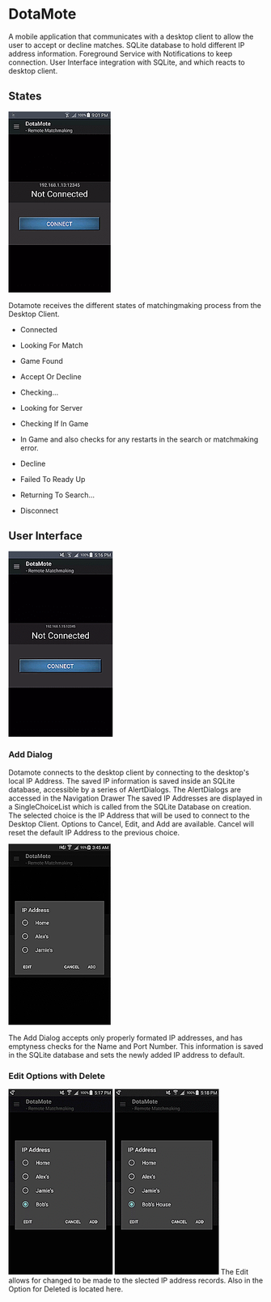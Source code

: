 # DotaMote

A mobile application that communicates with a desktop client to allow the user to accept or decline matches.
SQLite database to hold different IP address information. Foreground Service with Notifications to keep 
connection. User Interface integration with SQLite, and which reacts to desktop client.

## States 

![Example Image](/website/static/states.gif?raw=true)

Dotamote receives the different states of matchingmaking process from the Desktop Client.
  
  * Connected
  * Looking For Match
  * Game Found
  * Accept Or Decline
  * Checking...
  * Looking for Server
  * Checking If In Game
  * In Game
  and also checks for any restarts in the search or matchmaking error.

  * Decline 
  * Failed To Ready Up
  * Returning To Search...
  * Disconnect

## User Interface


![Example Image](/website/static/create.gif?raw=true)

### Add Dialog
Dotamote connects to the desktop client by connecting to the desktop's local IP Address. The saved IP information
is saved inside an SQLite database, accessible by a series of AlertDialogs. The AlertDialogs are accessed in the Navigation Drawer
The saved IP Addresses are displayed in a SingleChoiceList which is called from the SQLite Database on creation.  The selected choice is the IP Address that will be used to connect to the Desktop Client. Options to Cancel, Edit, and Add are available. Cancel will reset the default IP Address to the previous choice.

![Example Image](/website/static/add3.gif?raw=true)

The Add Dialog accepts only properly formated IP addresses, and has emptyness checks for the Name and Port Number. This information is 
saved in the SQLite database and sets the newly added IP address to default.


### Edit Options with Delete
![Example Image](/website/static/edit.gif?raw=true)                  ![Example Image](/website/static/delete.gif?raw=true)
The Edit allows for changed to be made to the slected IP address records. Also in the Option for Deleted is located here. 
